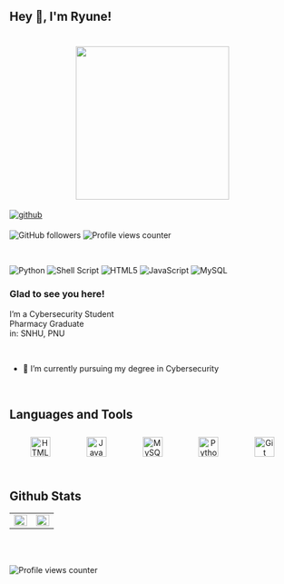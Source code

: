## Hey 👋, I'm Ryune!  
  

<h1 align="center">
 <ruby>
    <img src="https://i.ibb.co/z7BtbPJ/Cyberyune-Logo-2.png" width=270" alt="" />
  </ruby> 
</h1>

<a href="https://github.com/ry-une" target="_blank">
<img src=https://img.shields.io/badge/github-%2324292e.svg?&style=for-the-badge&logo=github&logoColor=white alt=github style="margin-bottom: 5px;" />  
</a>

![GitHub followers](https://img.shields.io/github/followers/ry-une)
![Profile views counter](https://komarev.com/ghpvc/?username=rishavanand&&style=flat-square)  


<br>  


![Python](https://img.shields.io/badge/python-3670A0?style=for-the-badge&logo=python&logoColor=ffdd54)
![Shell Script](https://img.shields.io/badge/shell_script-%23121011.svg?style=for-the-badge&logo=gnu-bash&logoColor=white)
![HTML5](https://img.shields.io/badge/html5-%23E34F26.svg?style=for-the-badge&logo=html5&logoColor=white)
![JavaScript](https://img.shields.io/badge/javascript-%23323330.svg?style=for-the-badge&logo=javascript&logoColor=%23F7DF1E)
![MySQL](https://img.shields.io/badge/mysql-%2300f.svg?style=for-the-badge&logo=mysql&logoColor=white)

### Glad to see you here!  
I’m a Cybersecurity Student <br>
Pharmacy Graduate <br>
in: SNHU, PNU  
  

<br/>  

- 🔭 I’m currently pursuing my degree in Cybersecurity  


<br/>  


## Languages and Tools  
<div align="center">   
    <a href="https://en.wikipedia.org/wiki/HTML5" target="_blank"><img style="margin: 10px 30px;" src="https://profilinator.rishav.dev/skills-assets/html5-original-wordmark.svg" alt="HTML5" height="35" /></a>  
    <a href="https://www.javascript.com/" target="_blank"><img style="margin: 10px 30px;" src="https://profilinator.rishav.dev/skills-assets/javascript-original.svg" alt="JavaScript" height="35" /></a>    
    <a href="https://www.mysql.com/" target="_blank"><img style="margin: 10px 30px;" src="https://profilinator.rishav.dev/skills-assets/mysql-original-wordmark.svg" alt="MySQL" height="35" /></a>   
    <a href="https://www.python.org/" target="_blank"><img style="margin: 10px 30px;" src="https://profilinator.rishav.dev/skills-assets/python-original.svg" alt="Python" height="35" /></a>   
    <a href="https://github.com/" target="_blank"><img style="margin: 10px 30px;" src="https://profilinator.rishav.dev/skills-assets/git-scm-icon.svg" alt="Git" height="35" /></a>  
</div>



<br/>  


## Github Stats  

<table><tr><td valign="top" width="50%">

<img src="https://github-readme-stats.vercel.app/api?username=ry-une&show_icons=true&count_private=true&hide_border=true&theme=dark" align="left" style="width: 100%" />

</td><td valign="top" width="50%">

<img src="https://github-readme-stats.vercel.app/api/top-langs/?username=ry-une&hide_border=true&layout=compact&theme=dark" align="left" style="width: 100%" />

</td></tr></table>  


<br/>  

  

<br/>  

![Profile views counter](https://komarev.com/ghpvc/?username=rishavanand&&style=flat-square)  
  

<br/>  


<br />
